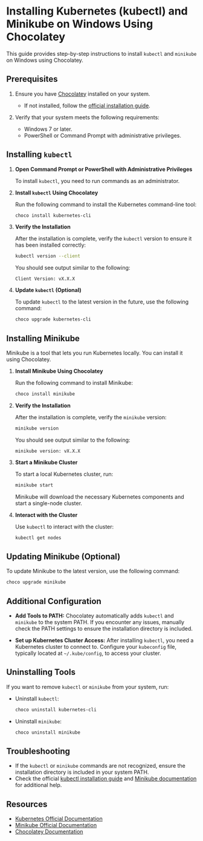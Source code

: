# Installing Kubernetes (kubectl) and Minikube on Windows Using Chocolatey

This guide provides step-by-step instructions to install `kubectl` and `minikube` on Windows using Chocolatey.

## Prerequisites

1. Ensure you have [Chocolatey](https://chocolatey.org/install) installed on your system.
   - If not installed, follow the [official installation guide](https://chocolatey.org/install).

2. Verify that your system meets the following requirements:
   - Windows 7 or later.
   - PowerShell or Command Prompt with administrative privileges.

## Installing `kubectl`

1. **Open Command Prompt or PowerShell with Administrative Privileges**

   To install `kubectl`, you need to run commands as an administrator.

2. **Install `kubectl` Using Chocolatey**

   Run the following command to install the Kubernetes command-line tool:

   ```sh
   choco install kubernetes-cli
   ```

3. **Verify the Installation**

   After the installation is complete, verify the `kubectl` version to ensure it has been installed correctly:

   ```sh
   kubectl version --client
   ```

   You should see output similar to the following:

   ```
   Client Version: vX.X.X
   ```

4. **Update `kubectl` (Optional)**

   To update `kubectl` to the latest version in the future, use the following command:

   ```sh
   choco upgrade kubernetes-cli
   ```

## Installing Minikube

Minikube is a tool that lets you run Kubernetes locally. You can install it using Chocolatey.

1. **Install Minikube Using Chocolatey**

   Run the following command to install Minikube:

   ```sh
   choco install minikube
   ```

2. **Verify the Installation**

   After the installation is complete, verify the `minikube` version:

   ```sh
   minikube version
   ```

   You should see output similar to the following:

   ```
   minikube version: vX.X.X
   ```

3. **Start a Minikube Cluster**

   To start a local Kubernetes cluster, run:

   ```sh
   minikube start
   ```

   Minikube will download the necessary Kubernetes components and start a single-node cluster.

4. **Interact with the Cluster**

   Use `kubectl` to interact with the cluster:

   ```sh
   kubectl get nodes
   ```

## Updating Minikube (Optional)

To update Minikube to the latest version, use the following command:

```sh
choco upgrade minikube
```

## Additional Configuration

- **Add Tools to PATH:**
  Chocolatey automatically adds `kubectl` and `minikube` to the system PATH. If you encounter any issues, manually check the PATH settings to ensure the installation directory is included.

- **Set up Kubernetes Cluster Access:**
  After installing `kubectl`, you need a Kubernetes cluster to connect to. Configure your `kubeconfig` file, typically located at `~/.kube/config`, to access your cluster.

## Uninstalling Tools

If you want to remove `kubectl` or `minikube` from your system, run:

- Uninstall `kubectl`:

  ```sh
  choco uninstall kubernetes-cli
  ```

- Uninstall `minikube`:

  ```sh
  choco uninstall minikube
  ```

## Troubleshooting

- If the `kubectl` or `minikube` commands are not recognized, ensure the installation directory is included in your system PATH.
- Check the official [kubectl installation guide](https://kubernetes.io/docs/tasks/tools/install-kubectl-windows/) and [Minikube documentation](https://minikube.sigs.k8s.io/docs/start/) for additional help.

## Resources

- [Kubernetes Official Documentation](https://kubernetes.io/docs/)
- [Minikube Official Documentation](https://minikube.sigs.k8s.io/docs/)
- [Chocolatey Documentation](https://chocolatey.org/docs)
